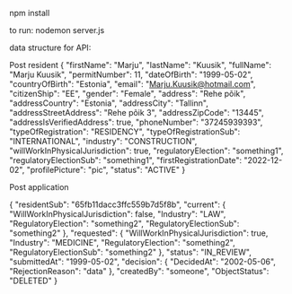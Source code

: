 npm install

to run:  nodemon server.js

data structure for API: 

 Post resident
{
    "firstName": "Marju",
    "lastName": "Kuusik",
   "fullName": "Marju Kuusik",
   "permitNumber": 11,
    "dateOfBirth": "1999-05-02",
    "countryOfBirth": "Estonia",
    "email": "Marju.Kuusik@hotmail.com",
    "citizenShip": "EE",
    "gender": "Female",
    "address": "Rehe põik",
    "addressCountry": "Estonia",
    "addressCity": "Tallinn",
    "addressStreetAddress": "Rehe põik 3",
    "addressZipCode": "13445",
    "addressIsVerifiedAddress": true,
    "phoneNumber": "37245939393",
    "typeOfRegistration": "RESIDENCY",
    "typeOfRegistrationSub": "INTERNATIONAL",
    "industry": "CONSTRUCTION",
    "willWorkInPhysicalJurisdiction": true,
    "regulatoryElection": "something1",
    "regulatoryElectionSub": "something1",
    "firstRegistrationDate": "2022-12-02",
    "profilePicture": "pic",
    "status": "ACTIVE"
}

Post application 

{
   "residentSub": "65fb11dacc3ffc559b7d5f8b",
   "current": 
   {
    "WillWorkInPhysicalJurisdiction": false,
    "Industry": "LAW",
    "RegulatoryElection": "something2",
    "RegulatoryElectionSub": "something2"
   },
   "requested": {
    "WillWorkInPhysicalJurisdiction": true,
    "Industry": "MEDICINE",
    "RegulatoryElection": "something2",
    "RegulatoryElectionSub": "something2"
   },
    "status": "IN_REVIEW",
    "submittedAt": "1999-05-02",
    "decision": {
        "DecidedAt": "2002-05-06",
        "RejectionReason": "data"
    },
    "createdBy": "someone",
    "ObjectStatus": "DELETED"
}

